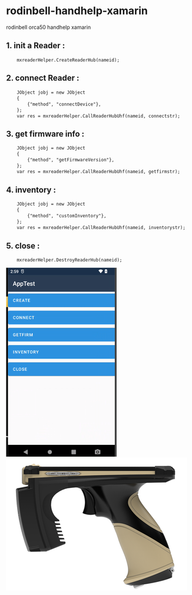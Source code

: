 # rodinbell-handhelp-xamarin
rodinbell orca50 handhelp  xamarin

## 1. init a Reader : 
        mxreaderHelper.CreateReaderHub(nameid);


## 2. connect Reader : 
        JObject jobj = new JObject
        {
            {"method", "connectDevice"},
        };
        var res = mxreaderHelper.CallReaderHubUhf(nameid, connectstr);

## 3. get firmware info :
        JObject jobj = new JObject
        {
            {"method", "getFirmwareVersion"},
        };
        var res = mxreaderHelper.CallReaderHubUhf(nameid, getfirmstr);

## 4. inventory : 
        JObject jobj = new JObject
        {
            {"method", "customInventory"},
        };
        var res = mxreaderHelper.CallReaderHubUhf(nameid, inventorystr);

## 5. close : 
        mxreaderHelper.DestroyReaderHub(nameid);




![image](test.png)       ![image](test2.png)       
